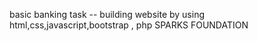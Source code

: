 basic banking task -- building website by using html,css,javascript,bootstrap , php 
SPARKS FOUNDATION  

